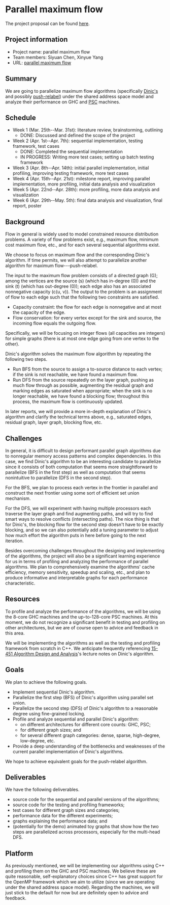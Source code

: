 # Parallel maximum flow

The project proposal can be found [here](docs/proposal.pdf).

## Project information

- Project name: parallel maximum flow
- Team members: Siyuan Chen, Xinyue Yang
- URL: [parallel maximum flow](https://xinyue-yang.github.io/parallel-maxflow/)

## Summary

We are going to parallelize maximum flow algorithms
(specifically
[Dinic's](https://en.wikipedia.org/wiki/Dinic's_algorithm)
and possibly
[push-relabel](https://en.wikipedia.org/wiki/Push%E2%80%93relabel_maximum_flow_algorithm))
under the shared address space model
and analyze their performance on GHC and
[PSC](https://www.psc.edu/) machines.

## Schedule

- Week 1 (Mar. 25th--Mar. 31st): literature review, brainstorming, outlining
  - DONE: Discussed and defined the scope of the project
- Week 2 (Apr. 1st--Apr. 7th): sequential implementation, testing framework,
test cases
  - DONE: Completed the sequential implementation
  - IN PROGRESS: Writing more test cases;
  setting up batch testing framework
- Week 3 (Apr. 8th--Apr. 14th): initial parallel implementation, initial
profiling, improving testing framework, more test cases
- Week 4 (Apr. 15th--Apr. 21st): milestone report, improving parallel
implementation, more profiling, initial data analysis and visualization
- Week 5 (Apr. 22nd--Apr. 28th): more profiling, more data analysis and
visualization
- Week 6 (Apr. 29th--May. 5th): final data analysis and visualization, final
report, poster


## Background

Flow in general is widely used to model constrained resource distribution problems.
A variety of flow problems exist, e.g., maximum flow, minimum cost maximum flow,
etc.,
and for each several sequential algorithms exist.

We choose to focus on maximum flow and the corresponding Dinic's algorithm.
If time permits,
we will also attempt to parallelize another algorithm for maximum flow---push-relabel.

The input to the maximum flow problem consists of a directed graph \(G\);
among the vertices are the source \(s\) (which has in-degree \(0\))
and the sink \(t\) (which has out-degree \(0\));
each edge also has an associated nonnegative capacity \(c(u, v)\).
The output to the problem is an assignment of flow to each edge such that the
following two constraints are satisfied.

- Capacity constraint: the flow for each edge is nonnegative and at most the
capacity of the edge.
- Flow conservation: for every vertex except for the sink and source,
the incoming flow equals the outgoing flow.

Specifically,
we will be focusing on integer flows
(all capacities are integers)
for simple graphs
(there is at most one edge going from one vertex to the other).

Dinic's algorithm solves the maximum flow algorithm by repeating the following
two steps.

- Run BFS from the source to assign a to-source distance to each vertex;
if the sink is not reachable, we have found a maximum flow.
- Run DFS from the source repeatedly on the layer graph,
pushing as much flow through as possible,
augmenting the residual graph and marking edges as saturated when appropriate;
when the sink is no longer reachable,
we have found a blocking flow;
throughout this process,
the maximum flow is continuously updated.

In later reports,
we will provide a more in-depth explanation of Dinic's algorithm and clarify the
technical terms above,
e.g.,
saturated edges,
residual graph,
layer graph,
blocking flow,
etc.

## Challenges

In general,
it is difficult to design performant parallel graph algorithms due to nonregular
memory access patterns and complex dependencies.
In this case,
we find Dinic's algorithm to be an interesting candidate to parallelize since it
consists of both computation that seems more straightforward to parallelize
(BFS in the first step) as well as computation that seems nonintuitive to
parallelize (DFS in the second step).

For the BFS,
we plan to process each vertex in the frontier in parallel and construct the
next frontier using some sort of efficient set union mechanism.

For the DFS,
we will experiment with having multiple processors each traverse the layer graph
and find augmenting paths,
and will try to find smart ways to resolve conflicts (intersecting paths).
The nice thing is that for Dinic's,
the blocking flow for the second step doesn't have to be exactly blocking,
and so we can also potentially add a tuning parameter to adjust how much effort
the algorithm puts in here before going to the next iteration.

Besides overcoming challenges throughout the designing and implementing of the
algorithms,
the project will also be a significant learning experience for us in terms of
profiling and analyzing the performance of parallel algorithms.
We plan to comprehensively examine the algorithms' cache efficiency,
memory sensitivity,
speedup and scaling,
etc.,
and plan to produce informative and interpretable graphs for each performance
characteristic.

## Resources

To profile and analyze the performance of the algorithms,
we will be using the 8-core GHC machines and the up-to-128-core PSC machines.
At this moment,
we do not recognize a significant benefit in testing and profiling on other
architectures,
but we are of course open to advice and feedback in this area.

We will be implementing the algorithms as well as the testing and profiling
framework from scratch in C++.
We anticipate frequently referencing
[15-451 Algorithm Design and Analysis](http://www.cs.cmu.edu/~15451-s24/index.html)'s
lecture notes on Dinic's algorithm.

## Goals

We plan to achieve the following goals.

- Implement sequential Dinic's algorithm.
- Parallelize the first step (BFS) of Dinic's algorithm using parallel set union.
- Parallelize the second step (DFS) of Dinic's algorithm to a reasonable degree
using fine-grained locking.
- Profile and analyze sequential and parallel Dinic's algorithm:
  - on different architectures for different core counts: GHC, PSC;
  - for different graph sizes; and
  - for several different graph categories: dense, sparse, high-degree,
  low-degree, etc.
- Provide a deep understanding of the bottlenecks and weaknesses of the current
parallel implementation of Dinic's algorithms.

We hope to achieve equivalent goals for the push-relabel algorithm.

## Deliverables

We have the following deliverables.

- source code for the sequential and parallel versions of the algorithms;
- source code for the testing and profiling frameworks;
- test cases for different graph sizes and categories;
- performance data for the different experiments;
- graphs explaining the performance data; and
- (potentially for the demo) animated toy graphs that show how the two steps are
parallelized across processors, especially for the multi-head DFS.

## Platform

As previously mentioned,
we will be implementing our algorithms using C++ and profiling them on the GHC
and PSC machines.
We believe these are quite reasonable, self-explanatory choices since C++ has
great support for the OpenMP framework which we aim to utilize (since we are
operating under the shared address space model).
Regarding the machines,
we will just stick to the default for now but are definitely open to advice and
feedback.

